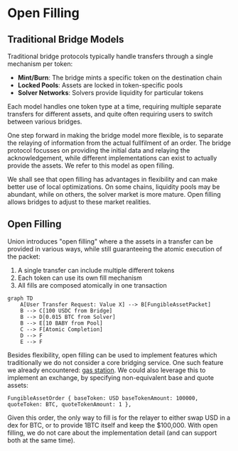 # Open Filling

## Traditional Bridge Models

Traditional bridge protocols typically handle transfers through a single mechanism per token:

- **Mint/Burn**: The bridge mints a specific token on the destination chain
- **Locked Pools**: Assets are locked in token-specific pools
- **Solver Networks**: Solvers provide liquidity for particular tokens

Each model handles one token type at a time, requiring multiple separate transfers for different assets, and quite often requiring users to switch between various bridges.

One step forward in making the bridge model more flexible, is to separate the relaying of information from the actual fullfilment of an order. The bridge protocol focusses on providing the initial data and relaying the acknowledgement, while different implementations can exist to actually provide the assets. We refer to this model as open filling.

We shall see that open filling has advantages in flexibility and can make better use of local optimizations. On some chains, liquidity pools may be abundant, while on others, the solver market is more mature. Open filling allows bridges to adjust to these market realities.

## Open Filling

Union introduces "open filling" where a the assets in a transfer can be provided in various ways, while still guaranteeing the atomic execution of the packet:

1. A single transfer can include multiple different tokens
1. Each token can use its own fill mechanism
1. All fills are composed atomically in one transaction

```mermaid
graph TD
    A[User Transfer Request: Value X] --> B[FungibleAssetPacket]
    B --> C[100 USDC from Bridge]
    B --> D[0.015 BTC from Solver]
    B --> E[10 BABY from Pool]
    C --> F[Atomic Completion]
    D --> F
    E --> F
```

Besides flexibility, open filling can be used to implement features which traditionally we do not consider a core bridging service. One such feature we already encountered: [gas station](union/packets). We could also leverage this to implement an exchange, by specifying non-equivalent base and quote assets:

```solidity
FungibleAssetOrder { baseToken: USD baseTokenAmount: 100000, quoteToken: BTC, quoteTokenAmount: 1 },
```

Given this order, the only way to fill is for the relayer to either swap USD in a dex for BTC, or to provide 1BTC itself and keep the $100,000. With open filling, we do not care about the implementation detail (and can support both at the same time).
